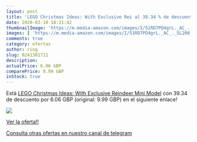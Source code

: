 ```yaml
---
layout: post
title: 'LEGO Christmas Ideas: With Exclusive Rei al 39.34 % de descuento'
date: 2020-03-10 18:21:42
thumbnailImage: 'https://m.media-amazon.com/images/I/51RD7PD4grL._AC_._SL200_.jpg'
images: [ 'https://m.media-amazon.com/images/I/51RD7PD4grL._AC_._SL200_.jpg' ]
comments: true
category: ofertas
author: ring
slug: 0241381711
description:
actualPrice: 6.06 GBP
comparePrice: 9.99 GBP
inStock: true
---
```


Está [LEGO Christmas Ideas: With Exclusive Reindeer Mini Model](https://www.amazon.com/dp/0241381711/?tag=redken08-20) con 39.34 de descuento por 6.06 GBP (original: 9.99 GBP) en el siguiente enlace!

[![](https://m.media-amazon.com/images/I/51RD7PD4grL._AC_._SL200_.jpg)](https://www.amazon.com/dp/0241381711/?tag=redken08-20)

[Ver la oferta!!](https://www.amazon.com/dp/0241381711/?tag=redken08-20)

[Consulta otras ofertas en nuestro canal de telegram](https://t.me/s/ofertas25)
